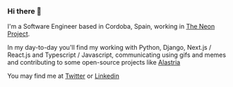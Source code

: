 ### Hi there 👋

I'm a Software Engineer based in Cordoba, Spain, working in [The Neon Project](https://github.com/TheNeonProject). 

In my day-to-day you'll find my working with Python, Django, Next.js / React.js and Typescript / Javascript, communicating using gifs and memes and contributing to some open-source projects like [Alastria](https://github.com/alastria)

You may find me at [Twitter](https://twitter.com/DaniLuque20) or [Linkedin](https://www.linkedin.com/in/danielluquequintana/)
